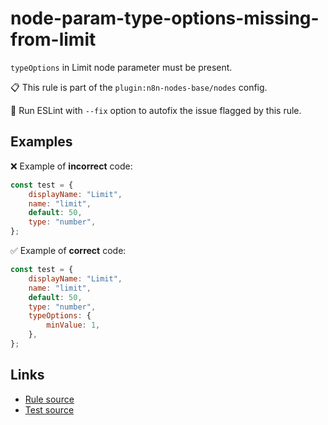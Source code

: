 [//]: # "File generated from a template. Do not edit this file directly."

# node-param-type-options-missing-from-limit

`typeOptions` in Limit node parameter must be present.

📋 This rule is part of the `plugin:n8n-nodes-base/nodes` config.

🔧 Run ESLint with `--fix` option to autofix the issue flagged by this rule.

## Examples

❌ Example of **incorrect** code:

```js
const test = {
	displayName: "Limit",
	name: "limit",
	default: 50,
	type: "number",
};
```

✅ Example of **correct** code:

```js
const test = {
	displayName: "Limit",
	name: "limit",
	default: 50,
	type: "number",
	typeOptions: {
		minValue: 1,
	},
};
```

## Links

- [Rule source](../../lib/rules/node-param-type-options-missing-from-limit.ts)
- [Test source](../../tests/node-param-type-options-missing-from-limit.test.ts)
